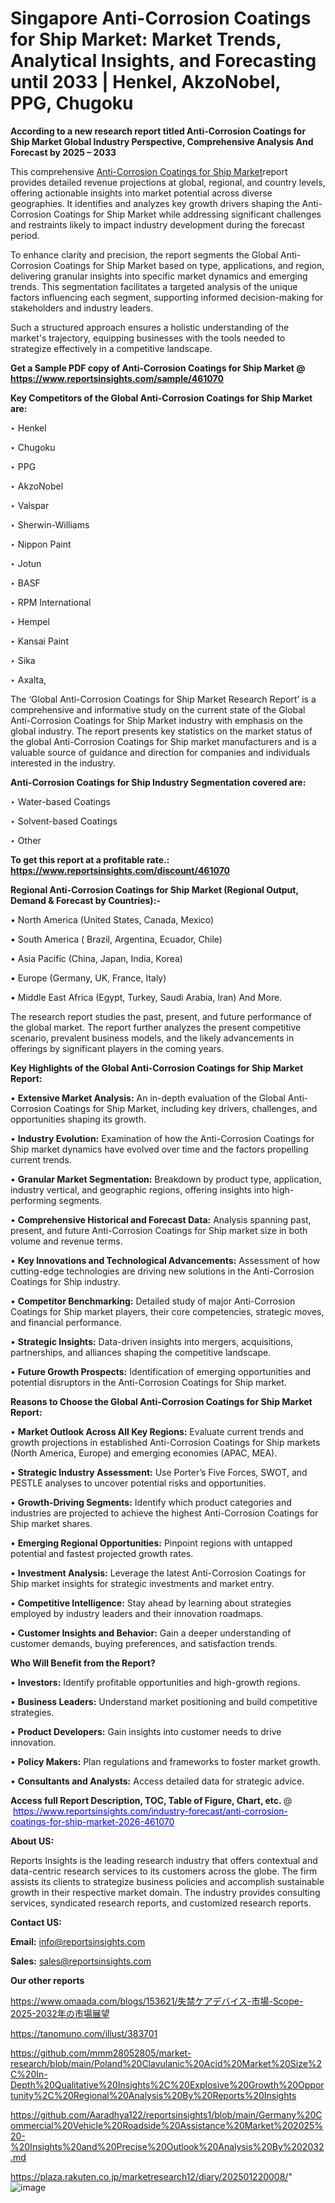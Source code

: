 # Singapore Anti-Corrosion Coatings for Ship Market: Market Trends, Analytical Insights, and Forecasting until 2033 | Henkel, AkzoNobel, PPG, Chugoku

<strong>According to a new research report titled Anti-Corrosion Coatings for Ship Market Global Industry Perspective, Comprehensive Analysis And Forecast by 2025 – 2033</strong>

This comprehensive <a href=https://www.reportsinsights.com/sample/461070>Anti-Corrosion Coatings for Ship Market</a>report provides detailed revenue projections at global, regional, and country levels, offering actionable insights into market potential across diverse geographies. It identifies and analyzes key growth drivers shaping the Anti-Corrosion Coatings for Ship Market while addressing significant challenges and restraints likely to impact industry development during the forecast period.

To enhance clarity and precision, the report segments the Global Anti-Corrosion Coatings for Ship Market based on type, applications, and region, delivering granular insights into specific market dynamics and emerging trends. This segmentation facilitates a targeted analysis of the unique factors influencing each segment, supporting informed decision-making for stakeholders and industry leaders.

Such a structured approach ensures a holistic understanding of the market's trajectory, equipping businesses with the tools needed to strategize effectively in a competitive landscape.

<strong>Get a Sample PDF copy of Anti-Corrosion Coatings for Ship Market </strong><strong>@<a href=https://www.reportsinsights.com/sample/461070 style=color:#0000ff;> https://www.reportsinsights.com/sample/461070</a></strong></font>

<strong>Key Competitors of the Global Anti-Corrosion Coatings for Ship Market are:</strong>

‣ Henkel

‣ Chugoku

‣ PPG

‣ AkzoNobel

‣ Valspar

‣ Sherwin-Williams

‣ Nippon Paint

‣ Jotun

‣ BASF

‣ RPM International

‣ Hempel

‣ Kansai Paint

‣ Sika

‣ Axalta,

The ‘Global Anti-Corrosion Coatings for Ship Market Research Report’ is a comprehensive and informative study on the current state of the Global Anti-Corrosion Coatings for Ship Market industry with emphasis on the global industry. The report presents key statistics on the market status of the global Anti-Corrosion Coatings for Ship market manufacturers and is a valuable source of guidance and direction for companies and individuals interested in the industry.

<strong>Anti-Corrosion Coatings for Ship Industry Segmentation covered are:</strong>

‣ Water-based Coatings

‣ Solvent-based Coatings

‣ Other

<strong>To get this report at a profitable rate.: <a href=https://www.reportsinsights.com/discount/461070 style=color:#0000ff;>https://www.reportsinsights.com/discount/461070</a></strong></font>

<strong>Regional Anti-Corrosion Coatings for Ship Market (Regional Output, Demand &amp; Forecast by Countries):-</strong>

• North America (United States, Canada, Mexico)

• South America ( Brazil, Argentina, Ecuador, Chile)

• Asia Pacific (China, Japan, India, Korea)

• Europe (Germany, UK, France, Italy)

• Middle East Africa (Egypt, Turkey, Saudi Arabia, Iran) And More.

The research report studies the past, present, and future performance of the global market. The report further analyzes the present competitive scenario, prevalent business models, and the likely advancements in offerings by significant players in the coming years.

<strong>Key Highlights of the Global Anti-Corrosion Coatings for Ship Market Report:</strong>

• <strong>Extensive Market Analysis:</strong> An in-depth evaluation of the Global Anti-Corrosion Coatings for Ship Market, including key drivers, challenges, and opportunities shaping its growth.

• <strong>Industry Evolution:</strong> Examination of how the Anti-Corrosion Coatings for Ship market dynamics have evolved over time and the factors propelling current trends.

• <strong>Granular Market Segmentation:</strong> Breakdown by product type, application, industry vertical, and geographic regions, offering insights into high-performing segments.

• <strong>Comprehensive Historical and Forecast Data:</strong> Analysis spanning past, present, and future Anti-Corrosion Coatings for Ship market size in both volume and revenue terms.

• <strong>Key Innovations and Technological Advancements:</strong> Assessment of how cutting-edge technologies are driving new solutions in the Anti-Corrosion Coatings for Ship industry.

• <strong>Competitor Benchmarking:</strong> Detailed study of major Anti-Corrosion Coatings for Ship market players, their core competencies, strategic moves, and financial performance.

• <strong>Strategic Insights:</strong> Data-driven insights into mergers, acquisitions, partnerships, and alliances shaping the competitive landscape.

• <strong>Future Growth Prospects:</strong> Identification of emerging opportunities and potential disruptors in the Anti-Corrosion Coatings for Ship market.

<strong>Reasons to Choose the Global Anti-Corrosion Coatings for Ship Market Report:</strong>

• <strong>Market Outlook Across All Key Regions:</strong> Evaluate current trends and growth projections in established Anti-Corrosion Coatings for Ship markets (North America, Europe) and emerging economies (APAC, MEA).

• <strong>Strategic Industry Assessment:</strong> Use Porter’s Five Forces, SWOT, and PESTLE analyses to uncover potential risks and opportunities.

• <strong>Growth-Driving Segments:</strong> Identify which product categories and industries are projected to achieve the highest Anti-Corrosion Coatings for Ship market shares.

• <strong>Emerging Regional Opportunities:</strong> Pinpoint regions with untapped potential and fastest projected growth rates.

• <strong>Investment Analysis:</strong> Leverage the latest Anti-Corrosion Coatings for Ship market insights for strategic investments and market entry.

• <strong>Competitive Intelligence:</strong> Stay ahead by learning about strategies employed by industry leaders and their innovation roadmaps.

• <strong>Customer Insights and Behavior:</strong> Gain a deeper understanding of customer demands, buying preferences, and satisfaction trends.

<strong>Who Will Benefit from the Report?</strong>

• <strong>Investors:</strong> Identify profitable opportunities and high-growth regions.

• <strong>Business Leaders:</strong> Understand market positioning and build competitive strategies.

• <strong>Product Developers:</strong> Gain insights into customer needs to drive innovation.

• <strong>Policy Makers:</strong> Plan regulations and frameworks to foster market growth.

• <strong>Consultants and Analysts:</strong> Access detailed data for strategic advice.
</ul>
<strong>Access full Report Description, TOC, Table of Figure, Chart, etc. </strong>@  <a href=https://www.reportsinsights.com/industry-forecast/anti-corrosion-coatings-for-ship-market-2026-461070 style=color:#0000ff;>https://www.reportsinsights.com/industry-forecast/anti-corrosion-coatings-for-ship-market-2026-461070</a></font>

<strong><strong>About US</strong>:</strong>

Reports Insights is the leading research industry that offers contextual and data-centric research services to its customers across the globe. The firm assists its clients to strategize business policies and accomplish sustainable growth in their respective market domain. The industry provides consulting services, syndicated research reports, and customized research reports.

<strong>Contact US:</strong>

<p class=""""><b>Email:</b> <a href=mailto:info@reportsinsights.com>info@reportsinsights.com</a></p>
<p class=""""><b>Sales:</b> <a href=mailto:sales@reportsinsights.com>sales@reportsinsights.com</a></p>

<strong>Our other reports</strong>

<a href=https://www.omaada.com/blogs/153621/失禁ケアデバイス-市場-Scope-2025-2032年の市場展望>https://www.omaada.com/blogs/153621/失禁ケアデバイス-市場-Scope-2025-2032年の市場展望</a>

<a href=https://tanomuno.com/illust/383701>https://tanomuno.com/illust/383701</a>

<a href=https://github.com/mmm28052805/market-research/blob/main/Poland%20Clavulanic%20Acid%20Market%20Size%2C%20In-Depth%20Qualitative%20Insights%2C%20Explosive%20Growth%20Opportunity%2C%20Regional%20Analysis%20By%20Reports%20Insights>https://github.com/mmm28052805/market-research/blob/main/Poland%20Clavulanic%20Acid%20Market%20Size%2C%20In-Depth%20Qualitative%20Insights%2C%20Explosive%20Growth%20Opportunity%2C%20Regional%20Analysis%20By%20Reports%20Insights</a>

<a href=https://github.com/Aaradhya122/reportsinsights1/blob/main/Germany%20Commercial%20Vehicle%20Roadside%20Assistance%20Market%202025%20-%20Insights%20and%20Precise%20Outlook%20Analysis%20By%202032.md>https://github.com/Aaradhya122/reportsinsights1/blob/main/Germany%20Commercial%20Vehicle%20Roadside%20Assistance%20Market%202025%20-%20Insights%20and%20Precise%20Outlook%20Analysis%20By%202032.md</a>

<a href=https://plaza.rakuten.co.jp/marketresearch12/diary/202501220008/>https://plaza.rakuten.co.jp/marketresearch12/diary/202501220008/</a>"
![image](https://github.com/user-attachments/assets/f7d5c203-f671-4bac-a5a8-95667e599f70)
